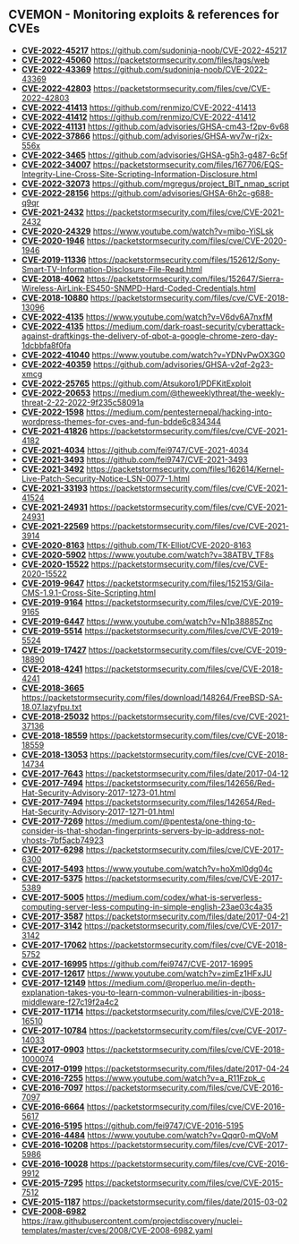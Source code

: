 ## CVEMON - Monitoring exploits & references for CVEs
- **[CVE-2022-45217](https://in.scanfactory.io/cvemon/CVE-2022-45217.html)** https://github.com/sudoninja-noob/CVE-2022-45217
- **[CVE-2022-45060](https://in.scanfactory.io/cvemon/CVE-2022-45060.html)** https://packetstormsecurity.com/files/tags/web
- **[CVE-2022-43369](https://in.scanfactory.io/cvemon/CVE-2022-43369.html)** https://github.com/sudoninja-noob/CVE-2022-43369
- **[CVE-2022-42803](https://in.scanfactory.io/cvemon/CVE-2022-42803.html)** https://packetstormsecurity.com/files/cve/CVE-2022-42803
- **[CVE-2022-41413](https://in.scanfactory.io/cvemon/CVE-2022-41413.html)** https://github.com/renmizo/CVE-2022-41413
- **[CVE-2022-41412](https://in.scanfactory.io/cvemon/CVE-2022-41412.html)** https://github.com/renmizo/CVE-2022-41412
- **[CVE-2022-41131](https://in.scanfactory.io/cvemon/CVE-2022-41131.html)** https://github.com/advisories/GHSA-cm43-f2pv-6v68
- **[CVE-2022-37866](https://in.scanfactory.io/cvemon/CVE-2022-37866.html)** https://github.com/advisories/GHSA-wv7w-rj2x-556x
- **[CVE-2022-3465](https://in.scanfactory.io/cvemon/CVE-2022-3465.html)** https://github.com/advisories/GHSA-g5h3-g487-6c5f
- **[CVE-2022-34007](https://in.scanfactory.io/cvemon/CVE-2022-34007.html)** https://packetstormsecurity.com/files/167706/EQS-Integrity-Line-Cross-Site-Scripting-Information-Disclosure.html
- **[CVE-2022-32073](https://in.scanfactory.io/cvemon/CVE-2022-32073.html)** https://github.com/mgregus/project_BIT_nmap_script
- **[CVE-2022-28156](https://in.scanfactory.io/cvemon/CVE-2022-28156.html)** https://github.com/advisories/GHSA-6h2c-g688-q9qr
- **[CVE-2021-2432](https://in.scanfactory.io/cvemon/CVE-2021-2432.html)** https://packetstormsecurity.com/files/cve/CVE-2021-2432
- **[CVE-2020-24329](https://in.scanfactory.io/cvemon/CVE-2020-24329.html)** https://www.youtube.com/watch?v=mibo-YiSLsk
- **[CVE-2020-1946](https://in.scanfactory.io/cvemon/CVE-2020-1946.html)** https://packetstormsecurity.com/files/cve/CVE-2020-1946
- **[CVE-2019-11336](https://in.scanfactory.io/cvemon/CVE-2019-11336.html)** https://packetstormsecurity.com/files/152612/Sony-Smart-TV-Information-Disclosure-File-Read.html
- **[CVE-2018-4062](https://in.scanfactory.io/cvemon/CVE-2018-4062.html)** https://packetstormsecurity.com/files/152647/Sierra-Wireless-AirLink-ES450-SNMPD-Hard-Coded-Credentials.html
- **[CVE-2018-10880](https://in.scanfactory.io/cvemon/CVE-2018-10880.html)** https://packetstormsecurity.com/files/cve/CVE-2018-13096
- **[CVE-2022-4135](https://in.scanfactory.io/cvemon/CVE-2022-4135.html)** https://www.youtube.com/watch?v=V6dv6A7nxfM
- **[CVE-2022-4135](https://in.scanfactory.io/cvemon/CVE-2022-4135.html)** https://medium.com/dark-roast-security/cyberattack-against-draftkings-the-delivery-of-qbot-a-google-chrome-zero-day-1dcbbfa8f0fa
- **[CVE-2022-41040](https://in.scanfactory.io/cvemon/CVE-2022-41040.html)** https://www.youtube.com/watch?v=YDNvPwOX3G0
- **[CVE-2022-40359](https://in.scanfactory.io/cvemon/CVE-2022-40359.html)** https://github.com/advisories/GHSA-v2qf-2g23-xmcg
- **[CVE-2022-25765](https://in.scanfactory.io/cvemon/CVE-2022-25765.html)** https://github.com/Atsukoro1/PDFKitExploit
- **[CVE-2022-20653](https://in.scanfactory.io/cvemon/CVE-2022-20653.html)** https://medium.com/@theweeklythreat/the-weekly-threat-2-22-2022-9f235c58091a
- **[CVE-2022-1598](https://in.scanfactory.io/cvemon/CVE-2022-1598.html)** https://medium.com/pentesternepal/hacking-into-wordpress-themes-for-cves-and-fun-bdde6c834344
- **[CVE-2021-41826](https://in.scanfactory.io/cvemon/CVE-2021-41826.html)** https://packetstormsecurity.com/files/cve/CVE-2021-4182
- **[CVE-2021-4034](https://in.scanfactory.io/cvemon/CVE-2021-4034.html)** https://github.com/fei9747/CVE-2021-4034
- **[CVE-2021-3493](https://in.scanfactory.io/cvemon/CVE-2021-3493.html)** https://github.com/fei9747/CVE-2021-3493
- **[CVE-2021-3492](https://in.scanfactory.io/cvemon/CVE-2021-3492.html)** https://packetstormsecurity.com/files/162614/Kernel-Live-Patch-Security-Notice-LSN-0077-1.html
- **[CVE-2021-33193](https://in.scanfactory.io/cvemon/CVE-2021-33193.html)** https://packetstormsecurity.com/files/cve/CVE-2021-41524
- **[CVE-2021-24931](https://in.scanfactory.io/cvemon/CVE-2021-24931.html)** https://packetstormsecurity.com/files/cve/CVE-2021-24931
- **[CVE-2021-22569](https://in.scanfactory.io/cvemon/CVE-2021-22569.html)** https://packetstormsecurity.com/files/cve/CVE-2021-3914
- **[CVE-2020-8163](https://in.scanfactory.io/cvemon/CVE-2020-8163.html)** https://github.com/TK-Elliot/CVE-2020-8163
- **[CVE-2020-5902](https://in.scanfactory.io/cvemon/CVE-2020-5902.html)** https://www.youtube.com/watch?v=38ATBV_TF8s
- **[CVE-2020-15522](https://in.scanfactory.io/cvemon/CVE-2020-15522.html)** https://packetstormsecurity.com/files/cve/CVE-2020-15522
- **[CVE-2019-9647](https://in.scanfactory.io/cvemon/CVE-2019-9647.html)** https://packetstormsecurity.com/files/152153/Gila-CMS-1.9.1-Cross-Site-Scripting.html
- **[CVE-2019-9164](https://in.scanfactory.io/cvemon/CVE-2019-9164.html)** https://packetstormsecurity.com/files/cve/CVE-2019-9165
- **[CVE-2019-6447](https://in.scanfactory.io/cvemon/CVE-2019-6447.html)** https://www.youtube.com/watch?v=N1p38885Znc
- **[CVE-2019-5514](https://in.scanfactory.io/cvemon/CVE-2019-5514.html)** https://packetstormsecurity.com/files/cve/CVE-2019-5524
- **[CVE-2019-17427](https://in.scanfactory.io/cvemon/CVE-2019-17427.html)** https://packetstormsecurity.com/files/cve/CVE-2019-18890
- **[CVE-2018-4241](https://in.scanfactory.io/cvemon/CVE-2018-4241.html)** https://packetstormsecurity.com/files/cve/CVE-2018-4241
- **[CVE-2018-3665](https://in.scanfactory.io/cvemon/CVE-2018-3665.html)** https://packetstormsecurity.com/files/download/148264/FreeBSD-SA-18.07.lazyfpu.txt
- **[CVE-2018-25032](https://in.scanfactory.io/cvemon/CVE-2018-25032.html)** https://packetstormsecurity.com/files/cve/CVE-2021-37136
- **[CVE-2018-18559](https://in.scanfactory.io/cvemon/CVE-2018-18559.html)** https://packetstormsecurity.com/files/cve/CVE-2018-18559
- **[CVE-2018-13053](https://in.scanfactory.io/cvemon/CVE-2018-13053.html)** https://packetstormsecurity.com/files/cve/CVE-2018-14734
- **[CVE-2017-7643](https://in.scanfactory.io/cvemon/CVE-2017-7643.html)** https://packetstormsecurity.com/files/date/2017-04-12
- **[CVE-2017-7494](https://in.scanfactory.io/cvemon/CVE-2017-7494.html)** https://packetstormsecurity.com/files/142656/Red-Hat-Security-Advisory-2017-1273-01.html
- **[CVE-2017-7494](https://in.scanfactory.io/cvemon/CVE-2017-7494.html)** https://packetstormsecurity.com/files/142654/Red-Hat-Security-Advisory-2017-1271-01.html
- **[CVE-2017-7269](https://in.scanfactory.io/cvemon/CVE-2017-7269.html)** https://medium.com/@pentesta/one-thing-to-consider-is-that-shodan-fingerprints-servers-by-ip-address-not-vhosts-7bf5acb74923
- **[CVE-2017-6298](https://in.scanfactory.io/cvemon/CVE-2017-6298.html)** https://packetstormsecurity.com/files/cve/CVE-2017-6300
- **[CVE-2017-5493](https://in.scanfactory.io/cvemon/CVE-2017-5493.html)** https://www.youtube.com/watch?v=hoXml0dg04c
- **[CVE-2017-5375](https://in.scanfactory.io/cvemon/CVE-2017-5375.html)** https://packetstormsecurity.com/files/cve/CVE-2017-5389
- **[CVE-2017-5005](https://in.scanfactory.io/cvemon/CVE-2017-5005.html)** https://medium.com/codex/what-is-serverless-computing-server-less-computing-in-simple-english-23ae03c4a35
- **[CVE-2017-3587](https://in.scanfactory.io/cvemon/CVE-2017-3587.html)** https://packetstormsecurity.com/files/date/2017-04-21
- **[CVE-2017-3142](https://in.scanfactory.io/cvemon/CVE-2017-3142.html)** https://packetstormsecurity.com/files/cve/CVE-2017-3142
- **[CVE-2017-17062](https://in.scanfactory.io/cvemon/CVE-2017-17062.html)** https://packetstormsecurity.com/files/cve/CVE-2018-5752
- **[CVE-2017-16995](https://in.scanfactory.io/cvemon/CVE-2017-16995.html)** https://github.com/fei9747/CVE-2017-16995
- **[CVE-2017-12617](https://in.scanfactory.io/cvemon/CVE-2017-12617.html)** https://www.youtube.com/watch?v=zimEz1HFxJU
- **[CVE-2017-12149](https://in.scanfactory.io/cvemon/CVE-2017-12149.html)** https://medium.com/@roperluo.me/in-depth-explanation-takes-you-to-learn-common-vulnerabilities-in-jboss-middleware-f27c19f2a4c2
- **[CVE-2017-11714](https://in.scanfactory.io/cvemon/CVE-2017-11714.html)** https://packetstormsecurity.com/files/cve/CVE-2018-16510
- **[CVE-2017-10784](https://in.scanfactory.io/cvemon/CVE-2017-10784.html)** https://packetstormsecurity.com/files/cve/CVE-2017-14033
- **[CVE-2017-0903](https://in.scanfactory.io/cvemon/CVE-2017-0903.html)** https://packetstormsecurity.com/files/cve/CVE-2018-1000074
- **[CVE-2017-0199](https://in.scanfactory.io/cvemon/CVE-2017-0199.html)** https://packetstormsecurity.com/files/date/2017-04-24
- **[CVE-2016-7255](https://in.scanfactory.io/cvemon/CVE-2016-7255.html)** https://www.youtube.com/watch?v=a_R11Fzpk_c
- **[CVE-2016-7097](https://in.scanfactory.io/cvemon/CVE-2016-7097.html)** https://packetstormsecurity.com/files/cve/CVE-2016-7097
- **[CVE-2016-6664](https://in.scanfactory.io/cvemon/CVE-2016-6664.html)** https://packetstormsecurity.com/files/cve/CVE-2016-5617
- **[CVE-2016-5195](https://in.scanfactory.io/cvemon/CVE-2016-5195.html)** https://github.com/fei9747/CVE-2016-5195
- **[CVE-2016-4484](https://in.scanfactory.io/cvemon/CVE-2016-4484.html)** https://www.youtube.com/watch?v=Qqqr0-mQVoM
- **[CVE-2016-10208](https://in.scanfactory.io/cvemon/CVE-2016-10208.html)** https://packetstormsecurity.com/files/cve/CVE-2017-5986
- **[CVE-2016-10028](https://in.scanfactory.io/cvemon/CVE-2016-10028.html)** https://packetstormsecurity.com/files/cve/CVE-2016-9912
- **[CVE-2015-7295](https://in.scanfactory.io/cvemon/CVE-2015-7295.html)** https://packetstormsecurity.com/files/cve/CVE-2015-7512
- **[CVE-2015-1187](https://in.scanfactory.io/cvemon/CVE-2015-1187.html)** https://packetstormsecurity.com/files/date/2015-03-02
- **[CVE-2008-6982](https://in.scanfactory.io/cvemon/CVE-2008-6982.html)** https://raw.githubusercontent.com/projectdiscovery/nuclei-templates/master/cves/2008/CVE-2008-6982.yaml
